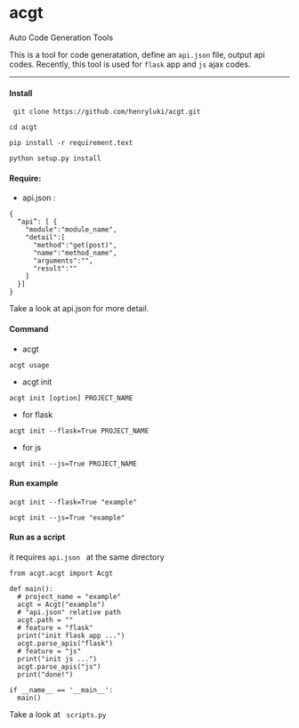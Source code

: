 # acgt

Auto Code Generation Tools

This is a tool for code generatation, define an `api.json` file, output api codes.
Recently, this tool is used for `flask` app and `js` ajax codes.

----------
####   Install

` git clone https://github.com/henryluki/acgt.git`

` cd acgt `

` pip install -r requirement.text `

` python setup.py install `

####    Require:
- api.json :

```
{
  “api”: [ {
    "module":"module_name",
    "detail":[
      "method":"get(post)",
      "name":"method_name",
      "arguments":"",
      "result":""
    ]
  }]
}
```
Take a look at api.json for more detail.
####   Command

- acgt

` acgt usage `

- acgt init

` acgt init [option] PROJECT_NAME `

- for flask

` acgt init --flask=True PROJECT_NAME `

- for js

` acgt init --js=True PROJECT_NAME `

####  Run example

` acgt init --flask=True "example" `

` acgt init --js=True "example" `

####  Run as a script

it requires `api.json ` at the same directory

```
from acgt.acgt import Acgt

def main():
  # project_name = "example"
  acgt = Acgt("example")
  # "api.json" relative path
  acgt.path = ""
  # feature = "flask"
  print("init flask app ...")
  acgt.parse_apis("flask")
  # feature = "js"
  print("init js ...")
  acgt.parse_apis("js")
  print("done!")

if __name__ == '__main__':
  main()
```
Take a look at ` scripts.py`
